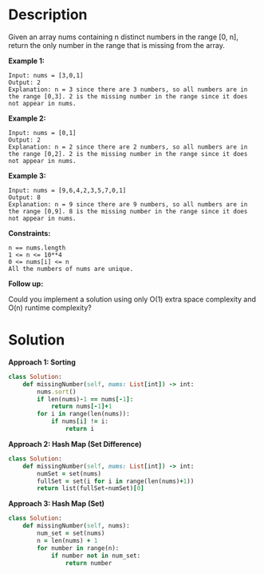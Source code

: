 # Description
Given an array nums containing n distinct numbers in the range [0, n], return the only number in the range that is missing from the array.

**Example 1:**
```
Input: nums = [3,0,1]
Output: 2
Explanation: n = 3 since there are 3 numbers, so all numbers are in the range [0,3]. 2 is the missing number in the range since it does not appear in nums.
```
**Example 2:**
```
Input: nums = [0,1]
Output: 2
Explanation: n = 2 since there are 2 numbers, so all numbers are in the range [0,2]. 2 is the missing number in the range since it does not appear in nums.
```
**Example 3:**
```
Input: nums = [9,6,4,2,3,5,7,0,1]
Output: 8
Explanation: n = 9 since there are 9 numbers, so all numbers are in the range [0,9]. 8 is the missing number in the range since it does not appear in nums.
```
**Constraints:**
```
n == nums.length
1 <= n <= 10**4
0 <= nums[i] <= n
All the numbers of nums are unique.
```
**Follow up:**

Could you implement a solution using only O(1) extra space complexity and O(n) runtime complexity?
# Solution
**Approach 1: Sorting**
```ruby
class Solution:
    def missingNumber(self, nums: List[int]) -> int:
        nums.sort()
        if len(nums)-1 == nums[-1]:
            return nums[-1]+1
        for i in range(len(nums)):
            if nums[i] != i:
                return i
```
**Approach 2: Hash Map (Set Difference)**
```ruby
class Solution:
    def missingNumber(self, nums: List[int]) -> int:
        numSet = set(nums)
        fullSet = set(i for i in range(len(nums)+1))
        return list(fullSet-numSet)[0]
```
**Approach 3: Hash Map (Set)**
```ruby
class Solution:
    def missingNumber(self, nums):
        num_set = set(nums)
        n = len(nums) + 1
        for number in range(n):
            if number not in num_set:
                return number
```
